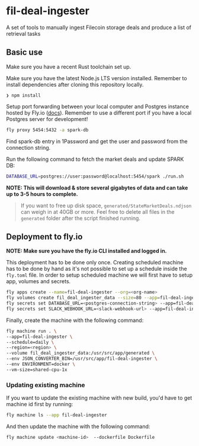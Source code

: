 # fil-deal-ingester

A set of tools to manually ingest Filecoin storage deals and produce a list of retrieval tasks

## Basic use

Make sure you have a recent Rust toolchain set up.

Make sure you have the latest Node.js LTS version installed. Remember to install dependencies after cloning this repository locally.

```
❯ npm install
```

Setup port forwarding between your local computer and Postgres instance hosted by Fly.io
  ([docs](https://fly.io/docs/postgres/connecting/connecting-with-flyctl/)). Remember to use a
  different port if you have a local Postgres server for development!

```sh
fly proxy 5454:5432 -a spark-db
```

Find spark-db entry in 1Password and get the user and password from the connection string.

Run the following command to fetch the market deals and update SPARK DB:

```sh
DATABASE_URL=postgres://user:password@localhost:5454/spark ./run.sh
```

**NOTE: This will download & store several gigabytes of data and can take up to 3-5 hours to complete.**

> If you want to free up disk space, `generated/StateMarketDeals.ndjson` can weigh in at 40GB or more.
> Feel free to delete all files in the `generated` folder after the script finished running.


## Deployment to fly.io

**NOTE: Make sure you have the fly.io CLI installed and logged in.**

This deployment has to be done only once. Creating scheduled machine has to be done by hand as it's not possible to set up a schedule inside the `fly.toml` file. In order to setup scheduled machine we will first have to setup app, volumes and secrets.

```sh
fly apps create --name=fil-deal-ingester --org=<org-name>
fly volumes create fil_deal_ingester_data --size=80 --app=fil-deal-ingester --region=<region> --snapshot-retention=1
fly secrets set DATABASE_URL=<postgres-connection-string> --app=fil-deal-ingester
fly secrets set SLACK_WEBHOOK_URL=<slack-webhook-url> --app=fil-deal-ingester
```

Finally, create the machine with the following command:

```sh
fly machine run . \
--app=fil-deal-ingester \
--schedule=daily \
--region=<region> \
--volume fil_deal_ingester_data:/usr/src/app/generated \
--env JSON_CONVERTER_BIN=/usr/src/app/fil-deal-ingester \
--env ENVIRONMENT=docker \
--vm-size=shared-cpu-1x
```

### Updating existing machine

If you want to update the existing machine with new build, you'd have to get machine id first by running:

```sh
fly machine ls --app fil-deal-ingester
```

And then update the machine with the following command:

```sh
fly machine update <machine-id>  --dockerfile Dockerfile
```
